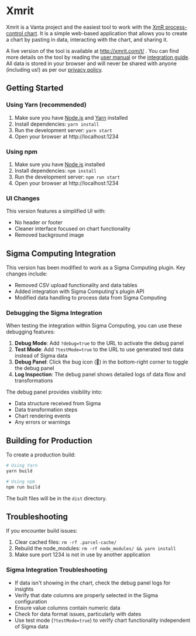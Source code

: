 # Xmrit

Xmrit is a Vanta project and the easiest tool to work with the [XmR process-control chart](https://xmrit.com/about/). It is a simple web-based application that allows you to create a chart by pasting in data, interacting with the chart, and sharing it.

A live version of the tool is available at http://xmrit.com/t/ . You can find more details on the tool by reading the [user manual](https://xmrit.com/manual/) or the [integration guide](https://xmrit.com/integration/). All data is stored in your browser and will never be shared with anyone (including us!) as per our [privacy policy](https://xmrit.com/privacy/).

## Getting Started

### Using Yarn (recommended)

1. Make sure you have [Node.js](https://nodejs.org/en/learn/getting-started/how-to-install-nodejs) and [Yarn](https://yarnpkg.com/getting-started/install) installed
2. Install dependencies: `yarn install`
3. Run the development server: `yarn start`
4. Open your browser at http://localhost:1234

### Using npm

1. Make sure you have [Node.js](https://nodejs.org/en/learn/getting-started/how-to-install-nodejs) installed
2. Install dependencies: `npm install`
3. Run the development server: `npm run start`
4. Open your browser at http://localhost:1234

### UI Changes

This version features a simplified UI with:
- No header or footer
- Cleaner interface focused on chart functionality
- Removed background image

## Sigma Computing Integration

This version has been modified to work as a Sigma Computing plugin. Key changes include:

- Removed CSV upload functionality and data tables
- Added integration with Sigma Computing's plugin API
- Modified data handling to process data from Sigma Computing

### Debugging the Sigma Integration

When testing the integration within Sigma Computing, you can use these debugging features:

1. **Debug Mode**: Add `?debug=true` to the URL to activate the debug panel
2. **Test Mode**: Add `?testMode=true` to the URL to use generated test data instead of Sigma data
3. **Debug Panel**: Click the bug icon (🐞) in the bottom-right corner to toggle the debug panel
4. **Log Inspection**: The debug panel shows detailed logs of data flow and transformations

The debug panel provides visibility into:
- Data structure received from Sigma
- Data transformation steps
- Chart rendering events
- Any errors or warnings

## Building for Production

To create a production build:

```bash
# Using Yarn
yarn build

# Using npm
npm run build
```

The built files will be in the `dist` directory.

## Troubleshooting

If you encounter build issues:

1. Clear cached files: `rm -rf .parcel-cache/`
2. Rebuild the node_modules: `rm -rf node_modules/ && yarn install`
3. Make sure port 1234 is not in use by another application

### Sigma Integration Troubleshooting

- If data isn't showing in the chart, check the debug panel logs for insights
- Verify that date columns are properly selected in the Sigma configuration
- Ensure value columns contain numeric data
- Check for data format issues, particularly with dates
- Use test mode (`?testMode=true`) to verify chart functionality independent of Sigma data
